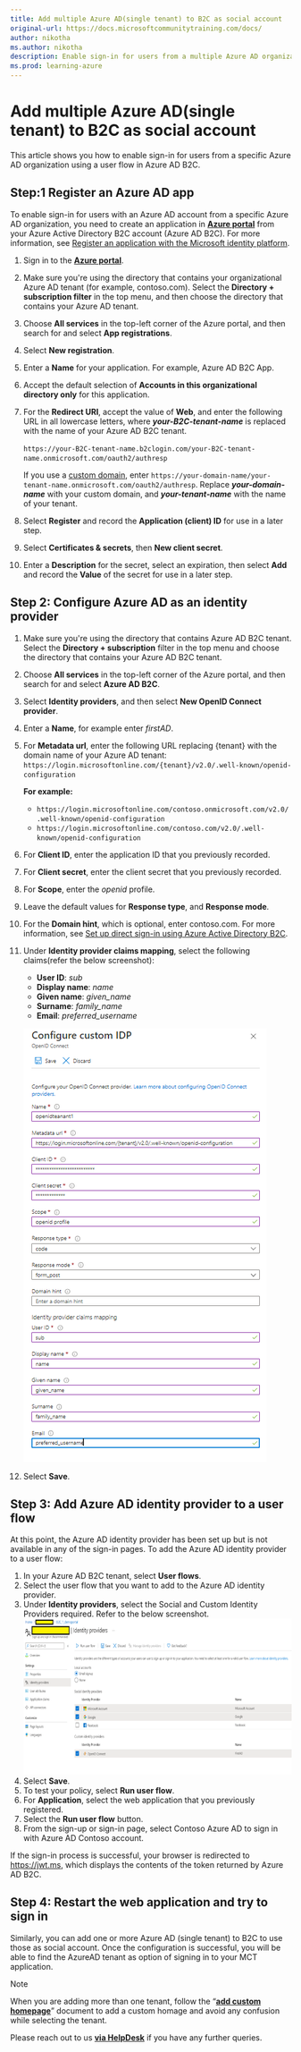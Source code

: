 ```yaml
---
title: Add multiple Azure AD(single tenant) to B2C as social account
original-url: https://docs.microsoftcommunitytraining.com/docs/
author: nikotha
ms.author: nikotha
description: Enable sign-in for users from a multiple Azure AD organization using a user flow in Azure AD B2C.
ms.prod: learning-azure
---
```


# Add multiple Azure AD(single tenant) to B2C as social account

This article shows you how to enable sign-in for users from a specific Azure AD organization using a user flow in Azure AD B2C.

## Step:1 Register an Azure AD app

To enable sign-in for users with an Azure AD account from a specific Azure AD organization,  you need to create an application in [**Azure portal**](https://portal.azure.com/) from your Azure Active Directory B2C account (Azure AD B2C). For more information, see [Register an application with the Microsoft identity platform](/azure/active-directory/develop/quickstart-register-app).

1. Sign in to the [**Azure portal**](https://portal.azure.com/).
1. Make sure you're using the directory that contains your organizational Azure AD tenant (for example, contoso.com). Select the **Directory + subscription filter** in the top menu, and then choose the directory that contains your Azure AD tenant.
1. Choose **All services** in the top-left corner of the Azure portal, and then search for and select **App registrations**.
1. Select **New registration**.
1. Enter a **Name** for your application. For example, Azure AD B2C App.
1. Accept the default selection of **Accounts in this organizational directory only** for this application.
1. For the **Redirect URI**, accept the value of **Web**, and enter the following URL in all lowercase letters, where ***your-B2C-tenant-name*** is replaced with the name of your Azure AD B2C tenant.

    `https://your-B2C-tenant-name.b2clogin.com/your-B2C-tenant-name.onmicrosoft.com/oauth2/authresp`

     If you use a [custom domain](setup-custom-domain-url.md), enter `https://your-domain-name/your-tenant-name.onmicrosoft.com/oauth2/authresp`. Replace ***your-domain-name*** with your custom domain, and ***your-tenant-name*** with the name of your tenant.
1. Select **Register** and record the **Application (client) ID** for use in a later step.
1. Select **Certificates & secrets**, then **New client secret**.
1. Enter a **Description** for the secret, select an expiration, then select **Add** and record the **Value** of the secret for use in a later step.

## Step 2: Configure Azure AD as an identity provider

1. Make sure you're using the directory that contains Azure AD B2C tenant. Select the **Directory + subscription** filter in the top menu and choose the directory that contains your Azure AD B2C tenant.
1. Choose **All services** in the top-left corner of the Azure portal, and then search for and select **Azure AD B2C**.
1. Select **Identity providers**, and then select **New OpenID Connect provider**.
1. Enter a **Name**, for example enter *firstAD*.
1. For **Metadata url**, enter the following URL replacing {tenant} with the domain name of your Azure AD tenant:
    `https://login.microsoftonline.com/{tenant}/v2.0/.well-known/openid-configuration`

    **For example:**
    - `https://login.microsoftonline.com/contoso.onmicrosoft.com/v2.0/.well-known/openid-configuration`
    - `https://login.microsoftonline.com/contoso.com/v2.0/.well-known/openid-configuration`

1. For **Client ID**, enter the application ID that you previously recorded.
1. For **Client secret**, enter the client secret that you previously recorded.
1. For **Scope**, enter the *openid* profile.
1. Leave the default values for **Response type**, and **Response mode**.
1. For the **Domain hint**, which is optional, enter contoso.com. For more information, see [Set up direct sign-in using Azure Active Directory B2C](/azure/active-directory-b2c/direct-signin?pivots=b2c-user-flow#redirect-sign-in-to-a-social-provider).
1. Under **Identity provider claims mapping**, select the following claims(refer the below screenshot):
    - **User ID**: *sub*
    - **Display name**: *name*
    - **Given name**: *given_name*
    - **Surname**: *family_name*
    - **Email**: *preferred_username*

    ![Configure custom IDP](../../media/MultipleAAD1.png)
1. Select **Save**.

## Step 3: Add Azure AD identity provider to a user flow

At this point, the Azure AD identity provider has been set up but is not available in any of the sign-in pages. To add the Azure AD identity provider to a user flow:

1. In your Azure AD B2C tenant, select **User flows**.
1. Select the user flow that you want to add to the Azure AD identity provider.
1. Under **Identity providers**, select the Social and Custom Identity Providers required. Refer to the below screenshot.
    ![Social Identity Providers](../../media/MultipleAAD2.png)
1. Select **Save**.
1. To test your policy, select **Run user flow**.
1. For **Application**, select the web application that you previously registered.
1. Select the **Run user flow** button.
1. From the sign-up or sign-in page, select Contoso Azure AD to sign in with Azure AD Contoso account.

If the sign-in process is successful, your browser is redirected to <https://jwt.ms>, which displays the contents of the token returned by Azure AD B2C.

## Step 4: Restart the web application and try to sign in

Similarly, you can add one or more Azure AD (single tenant) to B2C to use those as social account. Once the configuration is successful, you will be able to find the AzureAD tenant as option of signing in to your MCT application.

> [!Note]    
>When you are adding more than one tenant, follow the “[**add custom homepage**](set-up-custom-homepage-for-your-mct-instance.md)” document to add a custom homage and avoid any confusion while selecting the tenant.

Please reach out to us [**via HelpDesk**](https://aka.ms/cthelpdesk) if you have any further queries.
